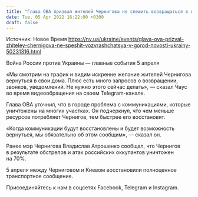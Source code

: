```yaml
---
title: "Глава ОВА призвал жителей Чернигова не спешить возвращаться в город"
date: Tue, 05 Apr 2022 16:22:00 +0300
draft: false
---
```

Источник: Новое Время https://nv.ua/ukraine/events/glava-ova-prizval-zhiteley-chernigova-ne-speshit-vozvrashchatsya-v-gorod-novosti-ukrainy-50231316.html


Война России против Украины — главные события 5 апреля

«Мы смотрим на трафик и видим искренне желание жителей Чернигова вернуться в свои дома. Плюс есть много запросов о возвращении, звонков, уведомлений. Не нужно этого сейчас делать», — сказал Чаус во время видеообращения на своем Telegram-канале.

Глава ОВА уточнил, что в городе проблема с коммуникациями, которые уничтожены на многих участках. Он подчеркнул, что чем меньше ресурсов потребляет Чернигов, тем быстрее его восстановят. 

«Когда коммуникации будут восстановлены и будет возможность вернуться, мы обязательно об этом сообщим», — сказал он.

Ранее мэр Чернигова Владислав Атрошенко сообщал, что Чернигов в результате обстрелов и атак российских оккупантов уничтожен на 70%.

5 апреля между Черниговом и Киевом восстановили полноценное транспортное сообщение.

Присоединяйтесь к нам в соцсетях Facebook, Telegram и Instagram.
